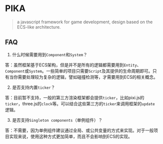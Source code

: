 # PIKA

> a javascript framework for game development, design based on the ECS-like architecture.


## FAQ

1. 什么时候需要用到```Component```和```System```？

答：虽然框架基于ECS架构，但是并不是所有的逻辑都需要用到```Entity```、```Component```或```System```。一些简单的项目只需要```Script```及其提供的生命周期即可。只有当你需要处理较为复杂的逻辑，譬如碰撞检测等，才需要用到ECS的相关概念。

2. 是否支持内置```ticker```？

答：目前暂不支持，一般的第三方渲染框架都会提供```ticker```，比如pixi.js的```ticker```，three.js的```clock```等。可以结合这些第三方的```ticker```来调用框架的```update```逻辑。

3. 是否支持```Singleton components```（单例组件）？

答：不需要，因为单例组件建议通过全局、或公共变量的方式来实现。对于一般项目实现来说，使用这种方式更加简单，而且不会影响到ECS的实现。